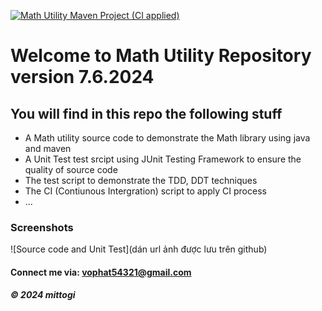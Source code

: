 [![Math Utility Maven Project (CI applied)](https://github.com/Mittogi/SWT301/actions/workflows/ci_script.yml/badge.svg)](https://github.com/Mittogi/SWT301/actions/workflows/ci_script.yml) 

# Welcome to Math Utility Repository version 7.6.2024
 ## You will find in this repo the following stuff

 * A Math utility source code to demonstrate the Math library using java and maven
 * A Unit Test test srcipt using JUnit Testing Framework to ensure the quality of source code
 * The test script to demonstrate the TDD, DDT techniques
 * The CI (Contiunous Intergration) script to apply CI process
 * ...

 ### Screenshots
 ![Source code and Unit Test](dán url ảnh được lưu trên github)
 
 #### Connect me via: vophat54321@gmail.com
 
 ##### &#169; 2024 mittogi